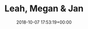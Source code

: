 ---
title:		"Leah, Megan & Jan"
type:		"photos"
mediatype:		"upload"
description:		"Leah, Megan and Jan"
location: "Berlin, Germany"
date:		"2018-10-07 17:53:19+00:00"
album:		"people"
filename:		"leah-megan-jan.md"
series:		"berlin"
cl_public_id:		"people/leah-megan-jan"
cl_version:		1540728896
format:		"tiff"
bytes:		3881032
width:		2560
height:		1810
colours:
- "#7B7B7B"
- "#333333"
- "#E2E2E2"
exposure_mode:		"Auto"
program:		"Aperture-priority AE"
aperture:		"3.5"
focal_length:		"42.0 mm"
iso:		"400"
shutter_speed:		"1/125"
metering:		"Multi-segment"
flash:		"Off, Did not fire"
white_balance:		"As Shot"
colour_temp:		"5100"
has_crop:		"false"
orientation:		"Horizontal (normal)"
camera_model:		"NIKON D800"
lens_info:		"24-70mm f/2.8"
artist:		"Matt Finucane"
x_resolution:		"72"
y_resolution:		"72"
---
